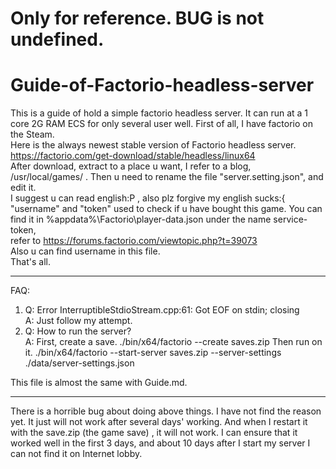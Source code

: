 # Only for reference. BUG is not undefined.
# Guide-of-Factorio-headless-server
This is a guide of hold a simple factorio headless server. It can run at a 1 core 2G RAM ECS for only several user well.
First of all, I have factorio on the Steam.  
Here is the always newest stable version of Factorio headless server.  
  https://factorio.com/get-download/stable/headless/linux64  
After download, extract to a place u want, I refer to a blog, /usr/local/games/ .
Then u need to rename the file "server.setting.json", and edit it.  
I suggest u can read english:P , also plz forgive my english sucks:{  
"username" and "token" used to check if u have bought this game.
You can find it in %appdata%\Factorio\player-data.json under the name service-token,  
refer to https://forums.factorio.com/viewtopic.php?t=39073  
Also u can find username in this file.  
That's all.  
*****************************************************************************************  
FAQ:  
1. Q: Error InterruptibleStdioStream.cpp:61: Got EOF on stdin; closing  
   A: Just follow my attempt.  
2. Q: How to run the server?  
   A: First, create a save.   ./bin/x64/factorio --create saves.zip
      Then run on it.         ./bin/x64/factorio --start-server saves.zip --server-settings ./data/server-settings.json


This file is almost the same with Guide.md.
*****************************************************************************************  
There is a horrible bug about doing above things. I have not find the reason yet. It just will not work after several days' working. And when I restart it with the save.zip (the game save) , it will not work.
I can ensure that it worked well in the first 3 days, and about 10 days after I start my server I can not find it on Internet lobby. 
